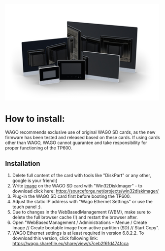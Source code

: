 <div style="text-align: left" >
<img src="images/tp600.jpg"
     alt="install docker" width="500"/>
</div>

# How to install:
WAGO recommends exclusive use of original WAGO SD cards, as the new firmware has been tested and released based on these cards. If using cards other than WAGO, WAGO cannot guarantee and take responsibility for proper functioning of the TP600.

## Installation

1. Delete full content of the card with tools like "DiskPart" or any other, google is your friend:)
2. Write <a href="https://github.com/WAGO/tp-firmware/releases" title="image">image</a> on the WAGO SD card with "Win32DiskImager" - to download click here: https://sourceforge.net/projects/win32diskimager/
3. Plug-in the WAGO SD card first before booting the TP600.
4. Adjust the static IP address with "Wago Ethernet Settings" or use the touch panel ;).
5. Due to changes in the WebBasedManagement (WBM), make sure to delete the full browser cache (!) and restart the browser after.
6. Open "WebBasedManagement / Administrations – Menue / Create Image // Create bootable image from active partition (SD) // Start Copy".
7. WAGO Ethernet settings is at least required in version 6.8.2.2. To download this version, click following link: https://wago.sharefile.eu/share/view/s7ceb2f61d474fcca
